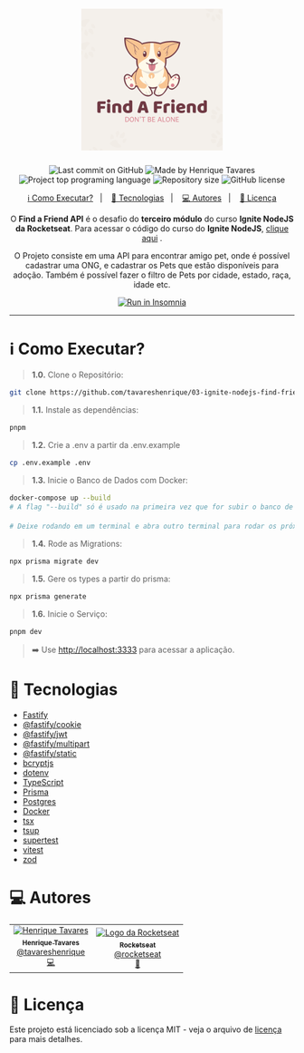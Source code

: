 <h1 align="center">
  <img alt="Daily Diet API" title="Daily Diet API" src="https://raw.githubusercontent.com/tavareshenrique/03-ignite-nodejs-find-friend-api/refs/heads/main/assets/logo.png" width="250px" />
</h1>

<p align="center">
  <img alt="Last commit on GitHub" src="https://img.shields.io/github/last-commit/tavareshenrique/03-ignite-nodejs-find-friend-api?color=69333c">
  <img alt="Made by Henrique Tavares" src="https://img.shields.io/badge/made%20by-Henrique Tavares-%20?color=69333c">
  <img alt="Project top programing language" src="https://img.shields.io/github/languages/top/tavareshenrique/03-ignite-nodejs-find-friend-api?color=69333c">
  <img alt="Repository size" src="https://img.shields.io/github/repo-size/tavareshenrique/03-ignite-nodejs-find-friend-api?color=69333c">
  <img alt="GitHub license" src="https://img.shields.io/github/license/tavareshenrique/03-ignite-nodejs-find-friend-api?color=69333c">
</p>

<p align="center">
  <a href="#information_source-como-executar">ℹ️ Como Executar?</a>&nbsp;&nbsp;&nbsp;|&nbsp;&nbsp;&nbsp;
  <a href="#rocket-tecnologias">🚀 Tecnologias</a>&nbsp;&nbsp;&nbsp;|&nbsp;&nbsp;&nbsp;
  <a href="#computer-autores">💻 Autores</a>&nbsp;&nbsp;&nbsp;|&nbsp;&nbsp;&nbsp;
  <a href="#memo-licença">📝 Licença</a>
</p>

<p align="center">
  O <b>Find a Friend API</b> é o desafio do <b>terceiro módulo</b> do curso  <b>Ignite NodeJS da Rocketseat</b>. Para acessar o código do curso do <b>Ignite NodeJS</b>, <a href="https://github.com/tavareshenrique/ignite-nodejs">clique aqui</a> .
</p>

<p align="center">
  O Projeto consiste em uma API para encontrar amigo pet, onde é possível cadastrar uma ONG, e cadastrar os Pets que estão disponíveis para adoção. Também é possível fazer o filtro de Pets por cidade, estado, raça, idade etc.
</p>


<p align="center">
  <a href="https://insomnia.rest/run/?label=Find%20a%20Friend%20API&uri=https%3A%2F%2Fraw.githubusercontent.com%2Ftavareshenrique%2F03-ignite-nodejs-find-friend-api%2Frefs%2Fheads%2Fmain%2Fassets%2FInsomnia_2025-02-01.json" target="_blank"><img src="https://insomnia.rest/images/run.svg" alt="Run in Insomnia"></a>

</p>

---

# :information_source: Como Executar?

> **1.0.** Clone o Repositório:

```bash
git clone https://github.com/tavareshenrique/03-ignite-nodejs-find-friend-api.git
```

> **1.1.** Instale as dependências:

```bash
pnpm
```

> **1.2.** Crie a .env a partir da .env.example

```bash
cp .env.example .env
```


> **1.3.** Inicie o Banco de Dados com Docker:

```bash
docker-compose up --build
# A flag "--build" só é usado na primeira vez que for subir o banco de dados.

# Deixe rodando em um terminal e abra outro terminal para rodar os próximos comandos.
```

> **1.4.** Rode as Migrations:

```bash
npx prisma migrate dev
```

> **1.5.** Gere os types a partir do prisma:

```bash
npx prisma generate
```

> **1.6.** Inicie o Serviço:

```bash
pnpm dev
```

> ➡️ Use [http://localhost:3333](http://localhost:3333) para acessar a aplicação.


# :rocket: Tecnologias

- [Fastify](https://fastify.dev/)
- [@fastify/cookie](https://github.com/fastify/fastify-cookie)
- [@fastify/jwt](https://github.com/fastify/fastify-jwt)
- [@fastify/multipart](https://github.com/fastify/fastify-multipart)
- [@fastify/static](https://github.com/fastify/fastify-static)
- [bcryptjs](https://github.com/dcodeIO/bcrypt.js)
- [dotenv](https://github.com/motdotla/dotenv)
- [TypeScript](https://www.typescriptlang.org/)
- [Prisma](https://www.prisma.io/)
- [Postgres](https://www.postgresql.org/)
- [Docker](https://www.docker.com/)
- [tsx](https://github.com/esbuild-kit/tsx)
- [tsup](https://github.com/egoist/tsup)
- [supertest](https://github.com/ladjs/supertest)
- [vitest](https://vitest.dev/)
- [zod](https://zod.dev/)

# :computer: Autores

<table>
  <tr>
    <td align="center">
      <a href="http://github.com/tavareshenrique/">
        <img src="https://avatars1.githubusercontent.com/u/27022914?v=4" width="100px;" alt="Henrique Tavares"/>
        <br />
        <sub>
          <b>Henrique Tavares</b>
        </sub>
       </a>
       <br />
       <a href="https://www.linkedin.com/in/tavareshenrique/" title="Linkedin">@tavareshenrique</a>
       <br />
       <a href="https://github.com/tavareshenrique/go-barber-web-ts/commits?author=tavareshenrique" title="Code">💻</a>
    </td>
    <td align="center">
      <a href="http://github.com/rocketseat/">
        <img src="https://avatars.githubusercontent.com/u/28929274?s=200&v=4" width="100px;" alt="Logo da Rocketseat"/>
        <br />
        <sub>
          <b>Rocketseat</b>
        </sub>
       </a>
       <br />
       <a href="http://github.com/rocketseat/" title="Linkedin">@rocketseat</a>
       <br />
       <a href="https://github.com/tavareshenrique/go-barber-web-ts/commits?author=tavareshenrique" title="Education Platform">🚀</a>
    </td>
  </tr>
</table>

# :memo: Licença

Este projeto está licenciado sob a licença MIT - veja o arquivo de [licença](./LICENSE) para mais detalhes.
